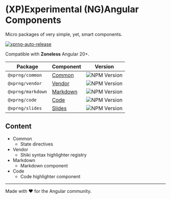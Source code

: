 # (XP)Experimental (NG)Angular Components

Micro packages of very simple, yet, smart components.

[![xprng-auto-release](https://github.com/ziv/xprng/actions/workflows/ci.yml/badge.svg)](https://github.com/ziv/xprng/actions/workflows/ci.yml)

Compatible with **Zoneless** Angular 20+.

| Package           | Component                            | Version                                                          |
|-------------------|--------------------------------------|------------------------------------------------------------------|
| `@xprng/common`   | [Common](xprng/common/README.md)     | ![NPM Version](https://img.shields.io/npm/v/%40xprng%2Fcommon)   |
| `@xprng/vendor`   | [Vendor](xprng/vendor/README.md)     | ![NPM Version](https://img.shields.io/npm/v/%40xprng%2Fvendor)   |
| `@xprng/markdown` | [Markdown](xprng/markdown/README.md) | ![NPM Version](https://img.shields.io/npm/v/%40xprng%2Fmarkdown) |
| `@xprng/code`     | [Code](xprng/code/README.md)         | ![NPM Version](https://img.shields.io/npm/v/%40xprng%2Fcode)     |
| `@xprng/slides`   | [Slides](xprng/slides/README.md)     | ![NPM Version](https://img.shields.io/npm/v/%40xprng%2Fslides)   |

## Content

- Common
  - State directives
- Vendor
  - Shiki syntax highlighter registry
- Markdown
  - Markdown component
- Code
  - Code highlighter component

---

Made with ❤️ for the Angular community.
